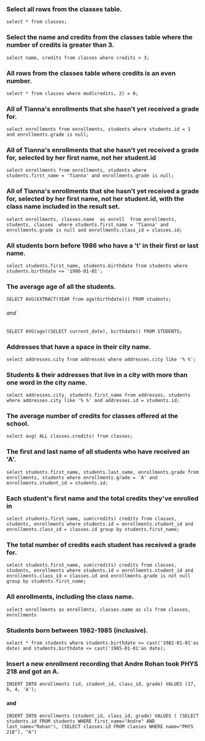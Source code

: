 ### Select all rows from the classes table.
`select * from classes;`

### Select the name and credits from the classes table where the number of credits is greater than 3.
`select name, credits from classes where credits > 3;`

### All rows from the classes table where credits is an even number.
`select * from classes where mod(credits, 2) = 0;`

### All of Tianna's enrollments that she hasn't yet received a grade for.
`select enrollments from enrollments, students where students.id = 1 and enrollments.grade is null;`

### All of Tianna's enrollments that she hasn't yet received a grade for, selected by her first name, not her student.id
`select enrollments from enrollments, students where students.first_name = 'Tianna' and enrollments.grade is null;`

### All of Tianna's enrollments that she hasn't yet received a grade for, selected by her first name, not her student.id, with the class name included in the result set.
`select enrollments, classes.name 
as enroll 
from enrollments, students, classes 
where students.first_name = 'Tianna' and enrollments.grade is null and enrollments.class_id = classes.id;`

### All students born before 1986 who have a 't' in their first or last name.
`select students.first_name, students.birthdate from students where students.birthdate <= '1986-01-01';`

### The average age of all the students.
`SELECT AVG(EXTRACT(YEAR from age(birthdate))) FROM students;`
###### and
`SELECT AVG(age((SELECT current_date), birthdate)) FROM STUDENTS;`

### Addresses that have a space in their city name.
`select addresses.city from addresses where addresses.city like '% %';`

### Students & their addresses that live in a city with more than one word in the city name.
`select addresses.city, students.first_name from addresses, students where addresses.city like '% %' and addresses.id = students.id;`

### The average number of credits for classes offered at the school.
`select avg( ALL classes.credits) from classes;`

### The first and last name of all students who have received an 'A'.
`select students.first_name, students.last_name, enrollments.grade from enrollments, students where enrollments.grade = 'A' and enrollments.student_id = students.id;`

### Each student's first name and the total credits they've enrolled in
`select
    students.first_name,
    sum(credits) credits
from
    classes, students, enrollments
where
    students.id = enrollments.student_id and enrollments.class_id = classes.id
group by
    students.first_name;`

### The total number of credits each student has received a grade for.
`select
    students.first_name,
    sum(credits) credits
from
    classes, students, enrollments
where
    students.id = enrollments.student_id and
    enrollments.class_id = classes.id and
    enrollments.grade is not null
group by
    students.first_name;`

### All enrollments, including the class name.
`select
    enrollments as enrollmnts,
    classes.name as cls
from
    classes, enrollments`

### Students born between 1982-1985 (inclusive).
`select
    *
from
    students
where
    students.birthdate >= cast('1982-01-01'as date) and
    students.birthdate <= cast('1985-01-01'as date);`

### Insert a new enrollment recording that Andre Rohan took PHYS 218 and got an A.
`INSERT INTO enrollments (id, student_id, class_id, grade) VALUES (17, 6, 4, 'A');`
#### and
`INSERT INTO enrollments (student_id, class_id, grade)
VALUES (
    (SELECT students.id
    FROM students
    WHERE first_name="Andre" AND last_name="Rohan"),
    (SELECT classes.id
    FROM classes
    WHERE name="PHYS 218"),
"A")`